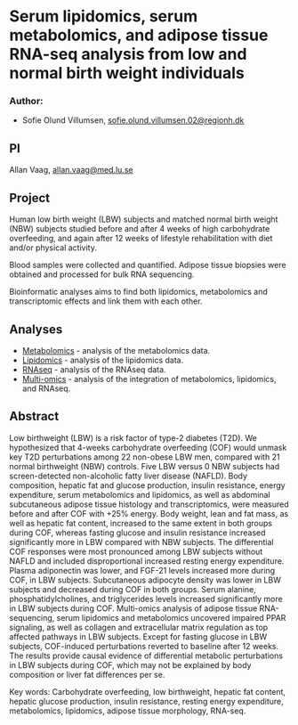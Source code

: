 # Serum lipidomics, serum metabolomics, and adipose tissue RNA-seq analysis from low and normal birth weight individuals

### Author:

- Sofie Olund Villumsen, [sofie.olund.villumsen.02@regionh.dk](mailto:sofie.olund.villumsen.02@regionh.dk)

## PI

Allan Vaag, [allan.vaag@med.lu.se](mailto:allan.vaag@med.lu.se)

## Project

Human low birth weight (LBW) subjects and matched normal birth weight (NBW) subjects
studied before and after 4 weeks of high carbohydrate overfeeding, 
and again after 12 weeks of lifestyle rehabilitation with diet and/or physical activity.

Blood samples were collected and quantified. 
Adipose tissue biopsies were obtained and processed for bulk RNA sequencing.

Bioinformatic analyses aims to find both lipidomics, metabolomics and transcriptomic effects and link them with each other.

## Analyses

- [Metabolomics](Metabolomics/scripts) - analysis of the metabolomics data.
- [Lipidomics](Lipidomics/scripts) - analysis of the lipidomics data.
- [RNAseq](Transcriptomics/scripts) - analysis of the RNAseq data.
- [Multi-omics](Multi-omics/scripts) - analysis of the integration of metabolomics, lipidomics, and RNAseq.


## Abstract

Low birthweight (LBW) is a risk factor of type-2 diabetes (T2D). We hypothesized that 4-weeks carbohydrate overfeeding (COF) would unmask key T2D perturbations among 22 non-obese LBW men, compared with 21 normal birthweight (NBW) controls. Five LBW versus 0 NBW subjects had screen-detected non-alcoholic fatty liver disease (NAFLD).
Body composition, hepatic fat and glucose production, insulin resistance, energy expenditure, serum metabolomics and lipidomics, as well as abdominal subcutaneous adipose tissue histology and transcriptomics, were measured before and after COF with +25% energy. 
Body weight, lean and fat mass, as well as hepatic fat content, increased to the same extent in both groups during COF, whereas fasting glucose and insulin resistance increased significantly more in LBW compared with NBW subjects. The differential COF responses were most pronounced among LBW subjects without NAFLD and included disproportional increased resting energy expenditure. Plasma adiponectin was lower, and FGF-21 levels increased more during COF, in LBW subjects.  Subcutaneous adipocyte density was lower in LBW subjects and decreased during COF in both groups. Serum alanine, phosphatidylcholines, and triglycerides levels increased significantly more in LBW subjects during COF. Multi-omics analysis of adipose tissue RNA-sequencing, serum lipidomics and metabolomics uncovered impaired PPAR signaling, as well as collagen and extracellular matrix regulation as top affected pathways in LBW subjects. Except for fasting glucose in LBW subjects, COF-induced perturbations reverted to baseline after 12 weeks.
The results provide causal evidence of differential metabolic perturbations in LBW subjects during COF, which may not be explained by body composition or liver fat differences per se.  

Key words: Carbohydrate overfeeding, low birthweight, hepatic fat content, hepatic glucose production, insulin resistance, resting energy expenditure, metabolomics, lipidomics, adipose tissue morphology, RNA-seq. 
